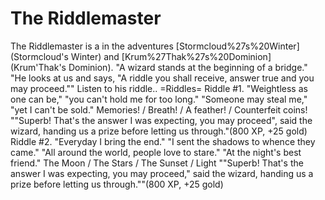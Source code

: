 # The Riddlemaster

The Riddlemaster is a in the adventures [Stormcloud%27s%20Winter](Stormcloud's Winter) and [Krum%27Thak%27s%20Dominion](Krum'Thak's Dominion). 
"A wizard stands at the beginning of a bridge."
"He looks at us and says, "A riddle you shall receive, answer true and you may proceed.""
Listen to his riddle..
=Riddles=
Riddle #1.
"Weightless as one can be,"
"you can't hold me for too long."
"Someone may steal me,"
"yet I can't be sold."
Memories! / Breath! / A feather! / Counterfeit coins!
""Superb! That's the answer I was expecting, you may proceed", said the wizard, handing us a prize before letting us through."(800 XP, +25 gold)
Riddle #2.
"Everyday I bring the end."
"I sent the shadows to whence they came."
"All around the world, people love to stare."
"At the night's best friend."
The Moon / The Stars / The Sunset / Light
""Superb! That's the answer I was expecting, you may proceed," said the wizard, handing us a prize before letting us through.""(800 XP, +25 gold)